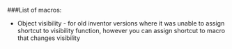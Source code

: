 ###List of macros:
 - Object visibility - for old inventor versions where it was unable to assign shortcut to visibility function, however you can assign shortcut to macro that changes visibility
 